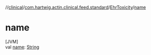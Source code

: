//[clinical](../../../index.md)/[com.hartwig.actin.clinical.feed.standard](../index.md)/[EhrToxicity](index.md)/[name](name.md)

# name

[JVM]\
val [name](name.md): [String](https://kotlinlang.org/api/latest/jvm/stdlib/kotlin/-string/index.html)
